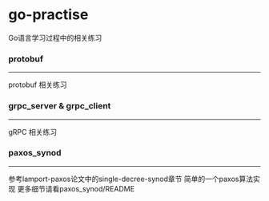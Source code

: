 # go-practise
Go语言学习过程中的相关练习

### protobuf
-------------------
protobuf 相关练习

### grpc_server & grpc_client
-------------------
gRPC 相关练习

### paxos_synod
-------------------
参考lamport-paxos论文中的single-decree-synod章节
简单的一个paxos算法实现
更多细节请看paxos_synod/README